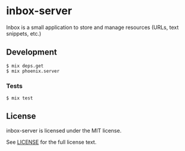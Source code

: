 # inbox-server

Inbox is a small application to store and manage resources (URLs, text snippets, etc.)

## Development

```
$ mix deps.get
$ mix phoenix.server
```

### Tests

```
$ mix test
```

## License

inbox-server is licensed under the MIT license.

See [LICENSE](./LICENSE) for the full license text.
